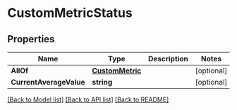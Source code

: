 # CustomMetricStatus

## Properties
Name | Type | Description | Notes
------------ | ------------- | ------------- | -------------
**AllOf** | [**CustomMetric**](CustomMetric.md) |  | [optional] 
**CurrentAverageValue** | **string** |  | [optional] 

[[Back to Model list]](../README.md#documentation-for-models) [[Back to API list]](../README.md#documentation-for-api-endpoints) [[Back to README]](../README.md)



